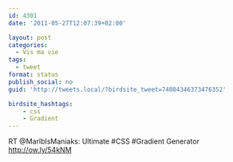 ```yaml
---
id: 4301
date: '2011-05-27T12:07:39+02:00'

layout: post
categories:
  - Vis ma vie
tags:
  - tweet
format: status
publish_social: no
guid: 'http://tweets.local/?birdsite_tweet=74084346373476352'

birdsite_hashtags:
    - css
    - Gradient
---
```


RT @MarlbIsManiaks: Ultimate #CSS #Gradient Generator http://ow.ly/54kNM